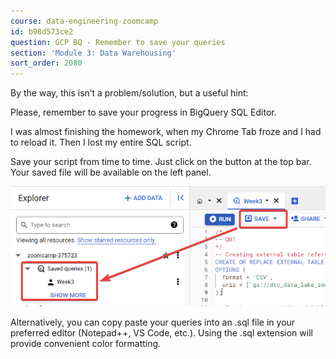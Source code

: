 ```yaml
---
course: data-engineering-zoomcamp
id: b98d573ce2
question: GCP BQ - Remember to save your queries
section: 'Module 3: Data Warehousing'
sort_order: 2080
---
```


By the way, this isn’t a problem/solution, but a useful hint:

Please, remember to save your progress in BigQuery SQL Editor.

I was almost finishing the homework, when my Chrome Tab froze and I had to reload it. Then I lost my entire SQL script.

Save your script from time to time. Just click on the button at the top bar. Your saved file will be available on the left panel.

![Image](images/data-engineering-zoomcamp/image_85e101a4.png)

Alternatively, you can copy paste your queries into an .sql file in your preferred editor (Notepad++, VS Code, etc.). Using the .sql extension will provide convenient color formatting.

